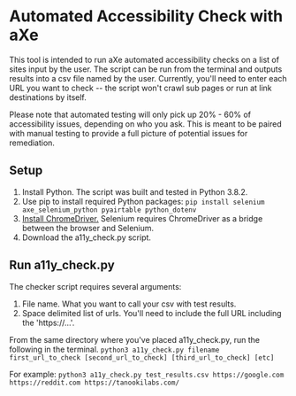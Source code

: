 # Automated Accessibility Check with aXe

This tool is intended to run aXe automated accessibility checks on a list of sites input by the user. The script can be run from the terminal and outputs results into a csv file named by the user. Currently, you'll need to enter each URL you want to check -- the script won't crawl sub pages or run at link destinations by itself.

Please note that automated testing will only pick up 20% - 60% of accessibility issues, depending on who you ask. This is meant to be paired with manual testing to provide a full picture of potential issues for remediation.

## Setup

1. Install Python. The script was built and tested in Python 3.8.2.
2. Use pip to install required Python packages: `pip install selenium axe_selenium_python pyairtable python_dotenv`
3. [Install ChromeDriver.](https://github.com/SeleniumHQ/selenium/wiki/ChromeDriver) Selenium requires ChromeDriver as a bridge between the browser and Selenium.
4. Download the a11y_check.py script.

## Run a11y_check.py

The checker script requires several arguments:

1. File name. What you want to call your csv with test results.
2. Space delimited list of urls. You'll need to include the full URL including the 'https://...'.

From the same directory where you've placed a11y_check.py, run the following in the terminal.
`python3 a11y_check.py filename first_url_to_check [second_url_to_check] [third_url_to_check] [etc]`

For example:
`python3 a11y_check.py test_results.csv https://google.com https://reddit.com https://tanookilabs.com/`
